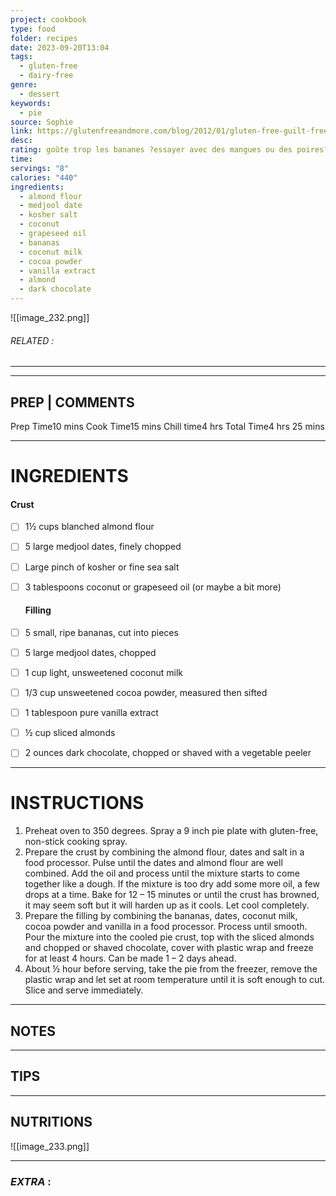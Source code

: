 ```yaml
---
project: cookbook
type: food
folder: recipes
date: 2023-09-20T13:04
tags:
  - gluten-free
  - dairy-free
genre:
  - dessert
keywords:
  - pie
source: Sophie
link: https://glutenfreeandmore.com/blog/2012/01/gluten-free-guilt-free-chocolate-banana-pie-recipe.html
desc: 
rating: goûte trop les bananes ?essayer avec des mangues ou des poires?
time: 
servings: "8"
calories: "440"
ingredients:
  - almond flour
  - medjool date
  - kosher salt
  - coconut
  - grapeseed oil
  - bananas
  - coconut milk
  - cocoa powder
  - vanilla extract
  - almond
  - dark chocolate
---
```


![[image_232.png]]
###### *RELATED* : 
---


---
## PREP | COMMENTS

Prep Time10 mins
Cook Time15 mins
Chill time4 hrs
Total Time4 hrs 25 mins

---
# INGREDIENTS

#### **Crust**

- [ ] 1½ cups blanched almond flour
- [ ] 5 large medjool dates, finely chopped
- [ ] Large pinch of kosher or fine sea salt
- [ ] 3 tablespoons coconut or grapeseed oil (or maybe a bit more)

  #### **Filling**

- [ ] 5 small, ripe bananas, cut into pieces
- [ ] 5 large medjool dates, chopped
- [ ] 1 cup light, unsweetened coconut milk
- [ ] 1/3 cup unsweetened cocoa powder, measured then sifted
- [ ] 1 tablespoon pure vanilla extract
- [ ] ½ cup sliced almonds
- [ ] 2 ounces dark chocolate, chopped or shaved with a vegetable peeler

---
# INSTRUCTIONS

1. Preheat oven to 350 degrees. Spray a 9 inch pie plate with gluten-free, non-stick cooking spray.
2. Prepare the crust by combining the almond flour, dates and salt in a food processor. Pulse until the dates and almond flour are well combined. Add the oil and process until the mixture starts to come together like a dough. If the mixture is too dry add some more oil, a few drops at a time. Bake for 12 – 15 minutes or until the crust has browned, it may seem soft but it will harden up as it cools. Let cool completely.
3. Prepare the filling by combining the bananas, dates, coconut milk, cocoa powder and vanilla in a food processor. Process until smooth. Pour the mixture into the cooled pie crust, top with the sliced almonds and chopped or shaved chocolate, cover with plastic wrap and freeze for at least 4 hours. Can be made 1 – 2 days ahead.
4. About ½ hour before serving, take the pie from the freezer, remove the plastic wrap and let set at room temperature until it is soft enough to cut. Slice and serve immediately.

---
## NOTES



---
## TIPS



---
## NUTRITIONS

![[image_233.png]]

---
### *EXTRA* :



